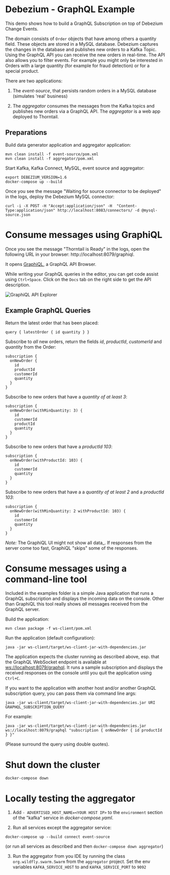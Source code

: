 # Debezium - GraphQL Example

This demo shows how to build a GraphQL Subscription on top of Debezium Change Events.

The domain consists of `Order` objects that have among others a quantity field. These objects are stored
in a MySQL database. Debezium captures the changes in the database and publishes new orders to a Kafka Topic.
Using the GraphQL API you can receive the new orders in real-time. The API also allows you to filter events.
For example you might only be interested in Orders with a large quantity (for example for fraud detection) or
for a special product.

There are two applications:

1. The _event-source_, that persists random orders in a MySQL database (simulates 'real' business)

2. The _aggregator_ consumes the messages from the Kafka topics and publishes new orders via a GraphQL API.
   The _aggregator_ is a web app deployed to Thorntail.

## Preparations

Build data generator application and aggregator application:

```shell
mvn clean install -f event-source/pom.xml
mvn clean install -f aggregator/pom.xml
```

Start Kafka, Kafka Connect, MySQL, event source and aggregator:

```shell
export DEBEZIUM_VERSION=1.6
docker-compose up --build
```

Once you see the message "Waiting for source connector to be deployed" in the logs,
deploy the Debezium MySQL connector:

```shell
curl -i -X POST -H "Accept:application/json" -H  "Content-Type:application/json" http://localhost:8083/connectors/ -d @mysql-source.json
```

# Consume messages using GraphiQL

Once you see the message "Thorntail is Ready" in the logs, open the following URL in your browser: http://localhost:8079/graphiql.

It opens [GraphiQL](https://github.com/graphql/graphiql), a GraphQL API Browser.

While writing your GraphQL queries in the editor, you can get code assist using `Ctrl+Space`. Click on the `Docs` tab
on the right side to get the API description.

![GraphiQL API Explorer](graphiql-screenshot.png)

## Example GraphQL Queries

Return the latest order that has been placed:

```
query { latestOrder { id quantity } }
```

Subscribe to _all_ new orders, return the fields _id_, _productId_, _customerId_ and _quantity_ from the Order:

```
subscription {
  onNewOrder {
    id
    productId
    customerId
    quantity
  }
}
```

Subscribe to new orders that have a _quantity of at least 3_:

```
subscription {
  onNewOrder(withMinQuantity: 3) {
    id
    customerId
    productId
    quantity
  }
}
```

Subscribe to new orders that have a _productId 103_:

```
subscription {
  onNewOrder(withProductId: 103) {
    id
    customerId
    quantity
  }
}
```

Subscribe to new orders that have a a _quantity of at least 2_ and a _productId 103_:

```
subscription {
  onNewOrder(withMinQuantity: 2 withProductId: 103) {
    id
    customerId
    quantity
  }
}
```

_Note:_ The GraphiQL UI might not show all data\_. If responses from the server come too fast, GraphiQL "skips" some of the responses.

# Consume messages using a command-line tool

Included in the examples folder is a simple Java application that runs a GraphQL subscription and displays the incoming data on the console. Other than GraphiQL this tool really shows _all_ messages received from the GraphQL server.

Build the application:

```shell
mvn clean package -f ws-client/pom.xml
```

Run the application (default configuration):

```shell
java -jar ws-client/target/ws-client-jar-with-dependencies.jar
```

The application expects the cluster running as described above, esp. that the GraphQL WebSocket endpoint is available at [ws://localhost:8079/graphql](ws://localhost:8079/graphql). It runs a sample subscription and displays the received responses on the console until you quit the application using `Ctrl+C`.

If you want to the application with another host and/or another GraphQL subscription query, you can pass them via command line args:

```shell
java -jar ws-client/target/ws-client-jar-with-dependencies.jar URI GRAPHQL_SUBSCRIPTION_QUERY
```

For example:

```shell
java -jar ws-client/target/ws-client-jar-with-dependencies.jar ws://localhost:8079/graphql "subscription { onNewOrder { id productId } }"
```

(Please surround the query using double quotes).

# Shut down the cluster

```shell
docker-compose down
```

# Locally testing the aggregator

1. Add `- ADVERTISED_HOST_NAME=<YOUR HOST IP>` to the `environment` section of the "kafka" service in _docker-compose.yaml_.

2. Run all services except the aggregator service:

```shell
docker-compose up --build connect event-source
```

(or run all services as described and then `docker-compose down aggregator`)

3. Run the aggregator from you IDE by running the class `org.wildfly.swarm.Swarm` from the `aggregator` project.
   Set the env variables `KAFKA_SERVICE_HOST` to <YOUR HOST IP> and `KAFKA_SERVICE_PORT` to `9092`
